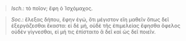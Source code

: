 

>  *Isch.*: τὸ ποῖον; ἔφη ὁ Ἰσχόμαχος.



>  *Soc.*: ἔλεξας δήπου, ἔφην ἐγώ, ὅτι μέγιστον εἴη μαθεῖν ὅπως δεῖ ἐξεργάζεσθαι ἕκαστα: εἰ δὲ μή, οὐδὲ τῆς ἐπιμελείας ἔφησθα ὄφελος οὐδὲν γίγνεσθαι, εἰ μή τις ἐπίσταιτο ἃ δεῖ καὶ ὡς δεῖ ποιεῖν.